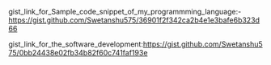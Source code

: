 gist_link_for_Sample_code_snippet_of_my_programmming_language:-https://gist.github.com/Swetanshu575/36901f2f342ca2b4e1e3bafe6b323d66

gist_link_for_the_software_development:https://gist.github.com/Swetanshu575/0bb24438e02fb34b82f60c741faf193e
